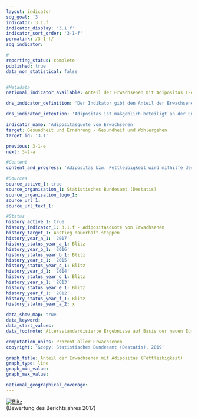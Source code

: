 ```yaml
---                   
layout: indicator                   
sdg_goal: '3'                   
indicator: 3.1.f                   
indicator_display: '3.1.f'                   
indicator_sort_order: '3-1-f'                   
permalink: /3-1-f/                   
sdg_indicator:                    

#                   
reporting_status: complete                   
published: true                   
data_non_statistical: false                   


#Metadata                   
national_indicator_available: Anteil der Erwachsenen mit Adipositas (Fettleibigkeit)                   

dns_indicator_definition: 'Der Indikator gibt den Anteil der Erwachsenen (ab 18 Jahren) mit Adipositas an der erwachsenen Gesamtbevölkerung an.<sub> Text aus dem Indikatorenbericht 2018</sub>'                   

dns_indicator_intention: 'Adipositas ist maßgeblich beteiligt an der Entstehung von Zivilisationskrankheiten wie Herz-Kreislauf-Erkrankungen, Diabetes oder Gelenkschäden. Neben den gesundheitlichen Folgen wirkt sich Adipositas auch in volkswirtschaftlicher und sozialer Hinsicht belastend aus. Folglich soll der Anteil der Bevölkerung mit Adipositas in Deutschland nicht weiter ansteigen.<sub> Text aus dem Indikatorenbericht 2018</sub>'                   

indicator_name: 'Adipositasquote von Erwachsenen'                   
target: Gesundheit und Ernährung - Gesundheit und Wohlergehen                   
target_id: '3.1'                   

previous: 3-1-e                   
next: 3-2-a                   

#Content                    
content_and_progress: 'Adipositas bzw. Fettleibigkeit wird mithilfe des Body-Mass-Index (BMI) festgestellt, berechnet aus dem Verhältnis von Körpergewicht in Kilogramm zur Körpergröße in Metern zum Quadrat. Menschen mit einem BMI ab 25 gelten nach der Klassifikation der Weltgesundheitsorganisation (WHO) als übergewichtig und ab einem BMI von 30 als adipös. Der BMI ist ein Richtwert, bei dem Körperbau, alters- und geschlechtsspezifische Unterschiede sowie die individuelle Zusammensetzung der Körpermasse unberücksichtigt bleiben. <br><br>Datengrundlage des Indikators ist der Mikrozensus des Statistischen Bundesamtes. Die Stichprobenbefragung erfolgt bei 1&nbsp;% der Gesamtbevölkerung. Die Beantwortung der Fragen zur Gesundheit, welche in der Regel alle vier Jahre gestellt werden, ist freiwillig. Somit basiert der Indikator auf dem Anteil der Bevölkerung, die im Mikrozensus die Fragen zu Körpergewicht und Körpergröße beantwortet haben und einen BMI von 30 und mehr aufweisen. Die entsprechenden Daten wurden auf die europäische Bevölkerung von 1990 standardisiert, um Daten für unterschiedliche Jahre und Regionen miteinander vergleichen zu können, ohne dass es zu Verzerrungen aufgrund unterschiedlicher Altersstrukturen kommt. Da die Fragen zu Gesundheit im Mikrozensus nicht jährlich erhoben werden, wurden die Zwischenjahre in der Grafik interpoliert. <br><br>Im Jahr 2017 waren 14,6&nbsp;% der Bevölkerung in Deutschland ab 18 Jahren adipös. Dabei war der Anteil der Männer mit Adipositas (16,3&nbsp;%) höher als der Anteil der adipösen Frauen (12,9&nbsp;%). 1999 lag der Anteil noch bei 10,7&nbsp;% der Bevölkerung. Auch damals waren Frauen (10,2&nbsp;%) etwas weniger von Adipositas betroffen als Männer (11,1&nbsp;%). Die Adipositasquote bei Erwachsenen ist folglich gestiegen und entwickelt sich damit konträr zum Ziel der Deutschen Nachhaltigkeitsstrategie. Weitere 33,9&nbsp;% der Bevölkerung ab 18 Jahren wiesen im Jahr 2017 einen BMI von 25 bis unter 30 auf. Insgesamt galten damit 48,5&nbsp;% als übergewichtig (BMI ab 25). Dabei war der Anteil bei den Frauen mit 38,7&nbsp;% deutlich kleiner als bei den Männern mit 57,7&nbsp;%. <br><br>Der Anteil der Menschen mit Adipositas steigt mit zunehmendem Lebensalter und geht erst im höheren Alter zurück. Im Jahr 2017 hatten 3,4&nbsp;% der 18- und 19-jährigen Frauen Adipositas. Bei den 30- bis unter 35-Jährigen waren es bereits 10,1&nbsp;%. Den höchsten Anteil bei den Frauen erreichte die Altersgruppe der 65- bis unter 70-Jährigen mit 21,7&nbsp;%. Die Adipositasquote der Männer lag bei den unter 75-Jährigen jeweils höher als bei den gleichaltrigen Frauen und erreichte in den Altersgruppen der 60- bis unter 65-Jährigen mit 24,5&nbsp;% und der 65- bis unter 70-Jährigen mit 25,3&nbsp;% die höchsten Anteile. Interessant ist, dass im höheren Alter – ab etwa 75 Jahren – der Anteil der adipösen Frauen höher ist als der Anteil der adipösen Männer. Ab diesem Alter ist jedoch auch der Anteil der Männer in der Bevölkerung deutlich geringer. Zum Stand 31. Dezember 2017 betrug der Anteil der Männer ab 75 Jahren an der Bevölkerung in diesem Alter nur noch 40&nbsp;%, während die Geschlechterverteilung zwischen 50 und 60 Jahren ausgeglichen war. Dieses Ungleichgewicht im höheren Alter lässt sich auf die höhere Lebenserwartung der Frauen zurückführen bzw. darauf, dass Männer früher versterben als Frauen. <br><br>Untergewicht, das heißt ein BMI kleiner als 18,5, ist ein gegenteiliges Phänomen zur Fettleibigkeit. Frauen waren 2017 wesentlich häufiger (4,0&nbsp;%) von Untergewicht betroffen als Männer (1,0&nbsp;%). Junge Frauen im Alter von 18 bis 19 Jahren waren sogar zu 12,1&nbsp;% untergewichtig; 20- bis unter 25-Jährige noch zu 8,5&nbsp;%.<sub> Text aus dem Indikatorenbericht 2018</sub>'                   

#Sources
source_active_1: true                           
source_organisation_1: Statistisches Bundesamt (Destatis)                           
source_organisation_logo_1:                            
source_url_1:                            
source_url_text_1:                            

#Status                   
history_active_1: true                   
history_indicator_1: 3.1.f - Adipositasquote von Erwachsenen                   
history_target_1: Anstieg dauerhaft stoppen
history_year_a_1: '2017'                           
history_status_year_a_1: Blitz
history_year_b_1: '2016'                           
history_status_year_b_1: Blitz
history_year_c_1: '2015'                           
history_status_year_c_1: Blitz
history_year_d_1: '2014'                           
history_status_year_d_1: Blitz
history_year_e_1: '2013'                           
history_status_year_e_1: Blitz
history_year_f_1: '2012'                           
history_status_year_f_1: Blitz
history_status_year_a_2: x

data_show_map: true                   
data_keyword:                    
data_start_values:                    
data_footnote: Altersstandardisierte Ergebnisse auf Basis der neuen Europabevölkerung.                   

computation_units: Prozent aller Erwachsenen                   
copyright: '&copy; Statistisches Bundesamt (Destatis), 2019'                   

graph_title: Anteil der Erwachsenen mit Adipositas (Fettleibigkeit)                   
graph_type: line                   
graph_min_value:                    
graph_max_value:                    

national_geographical_coverage:                    
---
```

<div>                           
  <div class="my-header">                           
    <a href="https://nachhaltige-entwicklung-deutschland.github.io/open-sdg-site-starter/status/"><img src="https://g205sdgs.github.io/sdg-indicators/public/Wettersymbole/Blitz.png" alt="Blitz" />                           
    </a>                           
  </div>
  <div class="my-header-note">
    <span>(Bewertung des Berichtsjahres 2017)</span>
  </div>                           
</div>